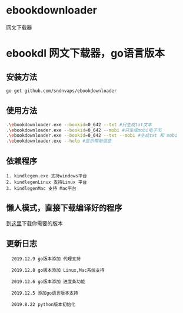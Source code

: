 # ebookdownloader
网文下载器

# ebookdl 网文下载器，go语言版本

  ## 安装方法
  ```bash
  go get github.com/sndnvaps/ebookdownloader
  ```
  ## 使用方法
  ```bash
  .\ebookdownloader.exe --bookid=0_642 --txt #只生成txt文本
  .\ebookdownloader.exe --bookid=0_642 --mobi #只生成mobi电子书
  .\ebookdownloader.exe --bookid=0_642 --txt --mobi #生成txt 和 mobi
  .\ebookdownloader.exe --help #显示帮助信息
  ```

  ## 依赖程序 
    1. kindlegen.exe 支持windows平台
    2. kindlegenLinux 支持Linux 平台
    3. kindlegenMac 支持 Mac平台

  ## 懒人模式，直接下载编译好的程序
  
  到[这里](https://github.com/sndnvaps/ebookdownloader/releases)下载你需要的版本

  ## 更新日志

      2019.12.9 go版本添加 代理支持

      2019.12.8 go版本添加 Linux,Mac系统支持

      2019.12.6 go版本添加 进度条功能

      2019.12.5 添加go语言版本支持
      
      2019.8.22 python版本初始化  
